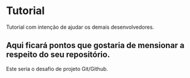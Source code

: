 # Tutorial
Tutorial com intenção de ajudar os demais desenvolvedores.

## Aqui ficará pontos que gostaria de mensionar a respeito do seu repositório.

Este seria o desafio de projeto Git/Github.
